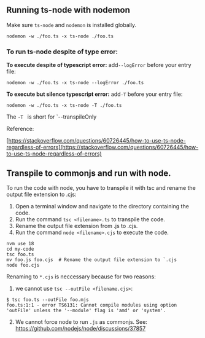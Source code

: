 ## Running ts-node with nodemon

Make sure `ts-node` and `nodemon` is installed globally.

```
nodemon -w ./foo.ts -x ts-node ./foo.ts
```


### To run ts-node despite of type error: 

**To execute despite of typescript error:**  add`--logError` before your entry file:

```
nodemon -w ./foo.ts -x ts-node --logError ./foo.ts
```

**To execute but silence typescript error:**  add`-T` before your entry file:

```
nodemon -w ./foo.ts -x ts-node -T ./foo.ts
```

The `-T ` is short for `--transpileOnly

Reference:

[https://stackoverflow.com/questions/60726445/how-to-use-ts-node-regardless-of-errors](https://stackoverflow.com/questions/60726445/how-to-use-ts-node-regardless-of-errors)



## Transpile to commonjs and run with node.  

To run the code with node, you have to transpile it with tsc and rename the output file extension to .cjs: 

1. Open a terminal window and navigate to the directory containing the code.
2. Run the command `tsc <filename>.ts` to transpile the code.
3. Rename the output file extension from .js to .cjs.
4. Run the command `node <filename>.cjs` to execute the code.

```
nvm use 18
cd my-code
tsc foo.ts
mv foo.js foo.cjs  # Rename the output file extension to `.cjs
node foo.cjs
```

Renaming to `*.cjs` is neccessary because for two reasons: 

1. we cannot use `tsc --outFile <filename.cjs>`: 

```
$ tsc foo.ts --outFile foo.mjs
foo.ts:1:1 - error TS6131: Cannot compile modules using option 'outFile' unless the '--module' flag is 'amd' or 'system'.
```

2. We cannot force node to run `.js` as commonjs. See: https://github.com/nodejs/node/discussions/37857